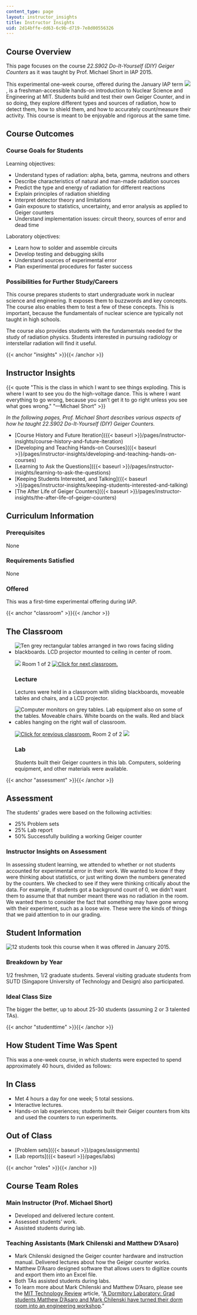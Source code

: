 ```yaml
---
content_type: page
layout: instructor_insights
title: Instructor Insights
uid: 2d14bffe-dd63-6c9b-d719-7e8d00556326
---
```


Course Overview
---------------

This page focuses on the course _22.S902 Do-It-Yourself (DIY) Geiger Counters_ as it was taught by Prof. Michael Short in IAP 2015.

This experimental one-week course, offered during the January IAP term ![](/images/educator/icon-question-iap.png), is a freshman-accessible hands-on introduction to Nuclear Science and Engineering at MIT. Students build and test their own Geiger Counter, and in so doing, they explore different types and sources of radiation, how to detect them, how to shield them, and how to accurately count/measure their activity. This course is meant to be enjoyable and rigorous at the same time.

Course Outcomes
---------------

### Course Goals for Students

Learning objectives:

*   Understand types of radiation: alpha, beta, gamma, neutrons and others
*   Describe characteristics of natural and man-made radiation sources
*   Predict the type and energy of radiation for different reactions
*   Explain principles of radiation shielding
*   Interpret detector theory and limitations
*   Gain exposure to statistics, uncertainty, and error analysis as applied to Geiger counters
*   Understand implementation issues: circuit theory, sources of error and dead time

Laboratory objectives:

*   Learn how to solder and assemble circuits
*   Develop testing and debugging skills
*   Understand sources of experimental error
*   Plan experimental procedures for faster success

### Possibilities for Further Study/Careers

This course prepares students to start undergraduate work in nuclear science and engineering. It exposes them to buzzwords and key concepts. The course also enables them to test a few of these concepts. This is important, because the fundamentals of nuclear science are typically not taught in high schools. 

The course also provides students with the fundamentals needed for the study of radiation physics. Students interested in pursuing radiology or interstellar radiation will find it useful. 

{{< anchor "insights" >}}{{< /anchor >}}

Instructor Insights
-------------------

{{< quote "This is the class in which I want to see things exploding. This is where I want to see you do the high-voltage dance. This is where I want everything to go wrong, because you can’t get it to go right unless you see what goes wrong." "—Michael Short" >}}

_In the following pages, Prof. Michael Short describes various aspects of how he taught _22.S902 Do-It-Yourself (DIY) Geiger Counters_._

*   [Course History and Future Iteration]({{< baseurl >}}/pages/instructor-insights/course-history-and-future-iteration)
*   [Developing and Teaching Hands-on Courses]({{< baseurl >}}/pages/instructor-insights/developing-and-teaching-hands-on-courses)
*   [Learning to Ask the Questions]({{< baseurl >}}/pages/instructor-insights/learning-to-ask-the-questions)
*   [Keeping Students Interested, and Talking]({{< baseurl >}}/pages/instructor-insights/keeping-students-interested-and-talking)
*   [The After Life of Geiger Counters]({{< baseurl >}}/pages/instructor-insights/the-after-life-of-geiger-counters)

Curriculum Information
----------------------

### Prerequisites

None

### Requirements Satisfied

None

### Offered

This was a first-time experimental offering during IAP.

{{< anchor "classroom" >}}{{< /anchor >}}

The Classroom
-------------

*   ![Ten grey rectangular tables arranged in two rows facing sliding blackboards. LCD projector mounted to ceiling in center of room.](BASEURL_PLACEHOLDER/resources/22-s902_classroom-1)
    
    ![](/images/educator/classroom_prev.png) Room 1 of 2 [![Click for next classroom.](/images/educator/classroom_next.png)](#)
    
    ### Lecture
    
    Lectures were held in a classroom with sliding blackboards, moveable tables and chairs, and a LCD projector.
    
*   ![Computer monitors on grey tables. Lab equipment also on some of the tables. Moveable chairs. White boards on the walls. Red and black cables hanging on the right wall of classroom.](BASEURL_PLACEHOLDER/resources/22-s902_classroom-2)
    
    [![Click for previous classroom.](/images/educator/classroom_prev.png)](#) Room 2 of 2 ![](/images/educator/classroom_next.png)
    
    ### Lab
    
    Students built their Geiger counters in this lab. Computers, soldering equipment, and other materials were available.
    

{{< anchor "assessment" >}}{{< /anchor >}}

Assessment
----------

The students' grades were based on the following activities:

- 25% Problem sets
- 25% Lab report
- 50% Successfully building a working Geiger counter


### Instructor Insights on Assessment
In assessing student learning, we attended to whether or not students accounted for experimental error in their work. We wanted to know if they were thinking about statistics, or just writing down the numbers generated by the counters. We checked to see if they were thinking critically about the data. For example, if students got a background count of 0, we didn’t want them to assume that that number meant there was no radiation in the room. We wanted them to consider the fact that something may have gone wrong with their experiment, such as a loose wire. These were the kinds of things that we paid attention to in our grading.

Student Information
-------------------

![12 students took this course when it was offered in January 2015.](BASEURL_PLACEHOLDER/resources/22-s09_stat-students)

### Breakdown by Year

1/2 freshmen, 1/2 graduate students. Several visiting graduate students from SUTD (Singapore University of Technology and Design) also participated.

### Ideal Class Size

The bigger the better, up to about 25-30 students (assuming 2 or 3 talented TAs).

{{< anchor "studenttime" >}}{{< /anchor >}}

How Student Time Was Spent
--------------------------

This was a one-week course, in which students were expected to spend approximately 40 hours, divided as follows:

In Class
--------

*   Met 4 hours a day for one week; 5 total sessions.
*   Interactive lectures.
*   Hands-on lab experiences; students built their Geiger counters from kits and used the counters to run experiments.

Out of Class
------------

*   [Problem sets]({{< baseurl >}}/pages/assignments)
*   [Lab reports]({{< baseurl >}}/pages/labs)

{{< anchor "roles" >}}{{< /anchor >}}

Course Team Roles
-----------------

### Main Instructor (Prof. Michael Short)

*   Developed and delivered lecture content.
*   Assessed students’ work.
*   Assisted students during lab.

### Teaching Assistants (Mark Chilenski and Matthew D’Asaro)

*   Mark Chilenski designed the Geiger counter hardware and instruction manual. Delivered lectures about how the Geiger counter works.
*   Matthew D’Asaro designed software that allows users to digitize counts and export them into an Excel file.
*   Both TAs assisted students during labs.
*   To learn more about Mark Chilenski and Matthew D’Asaro, please see the [MIT Technology Review](http://www.technologyreview.com/) article, “[A Dormitory Laboratory: Grad students Matthew D’Asaro and Mark Chilenski have turned their dorm room into an engineering workshop](https://www.technologyreview.com/2015/02/18/11760/a-dormitory-laboratory/).”